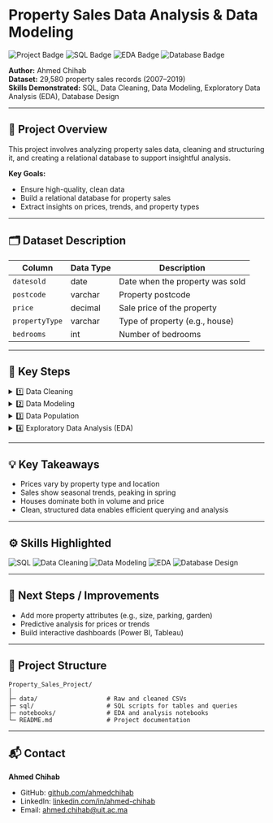# Property Sales Data Analysis & Data Modeling

![Project Badge](https://img.shields.io/badge/Project-Property%20Sales%20Data-blue)
![SQL Badge](https://img.shields.io/badge/Skills-SQL-green)
![EDA Badge](https://img.shields.io/badge/Skills-EDA-yellow)
![Database Badge](https://img.shields.io/badge/Database-Design-orange)

**Author:** Ahmed Chihab  
**Dataset:** 29,580 property sales records (2007–2019)  
**Skills Demonstrated:** SQL, Data Cleaning, Data Modeling, Exploratory Data Analysis (EDA), Database Design

---

## 📌 Project Overview

This project involves analyzing property sales data, cleaning and structuring it, and creating a relational database to support insightful analysis.  

**Key Goals:**

- Ensure high-quality, clean data  
- Build a relational database for property sales  
- Extract insights on prices, trends, and property types  

---

## 🗂 Dataset Description

| Column        | Data Type | Description                       |
|---------------|-----------|-----------------------------------|
| `datesold`    | date      | Date when the property was sold    |
| `postcode`    | varchar   | Property postcode                  |
| `price`       | decimal   | Sale price of the property         |
| `propertyType`| varchar   | Type of property (e.g., house)    |
| `bedrooms`    | int       | Number of bedrooms                 |

---

## 🔧 Key Steps

<details>
<summary>1️⃣ Data Cleaning</summary>

- Checked for **NULL values** and duplicates  
- Corrected **date formats**  
- Ensured consistency in `propertyType` and `postcode`  

```sql
-- Check for NULLs
SELECT COUNT(*) AS null_datesold
FROM sales
WHERE datesold IS NULL;

-- Remove duplicate sales
DELETE FROM sales
WHERE id NOT IN (
    SELECT MIN(id)
    FROM sales
    GROUP BY datesold, postcode, price, propertyType, bedrooms
);
````

</details>

<details>
<summary>2️⃣ Data Modeling</summary>

* Created **Property** and **Sale** tables
* Defined **Primary Keys** and **Foreign Keys**
* One-to-many relationship: one property can have multiple sales

**Tables:**

| Table      | Columns & Types                                                                          |
| ---------- | ---------------------------------------------------------------------------------------- |
| `Property` | `propertyID` (PK, INT), `postcode` (VARCHAR), `propertyType` (VARCHAR), `bedrooms` (INT) |
| `Sale`     | `saleID` (PK, INT), `propertyID` (FK, INT), `datesold` (DATE), `price` (DECIMAL)         |

**ERD (Entity-Relationship Diagram)**

![ERD Placeholder](./images/ERD.png)

```sql
CREATE TABLE Property (
    propertyID INT PRIMARY KEY AUTO_INCREMENT,
    postcode VARCHAR(20),
    propertyType VARCHAR(20),
    bedrooms INT
);

CREATE TABLE Sale (
    saleID INT PRIMARY KEY AUTO_INCREMENT,
    propertyID INT,
    datesold DATE,
    price DECIMAL(15,2),
    FOREIGN KEY (propertyID) REFERENCES Property(propertyID)
);
```

</details>

<details>
<summary>3️⃣ Data Population</summary>

```sql
-- Insert unique properties
INSERT INTO Property (postcode, propertyType, bedrooms)
SELECT DISTINCT postcode, propertyType, bedrooms
FROM raw_sales;

-- Map sales to propertyID
INSERT INTO Sale (propertyID, datesold, price)
SELECT p.propertyID, r.datesold, r.price
FROM raw_sales r
JOIN Property p
ON r.postcode = p.postcode
AND r.propertyType = p.propertyType
AND r.bedrooms = p.bedrooms;
```

</details>

<details>
<summary>4️⃣ Exploratory Data Analysis (EDA)</summary>

**SQL Queries for Insights:**

```sql
-- Average price per property type
SELECT propertyType, AVG(price) AS avg_price
FROM Sale s
JOIN Property p ON s.propertyID = p.propertyID
GROUP BY propertyType;

-- Sales count per year
SELECT YEAR(datesold) AS year, COUNT(*) AS sales_count
FROM Sale
GROUP BY YEAR(datesold)
ORDER BY year;
```

**Sample Insights:**

| Insight                            | Observation    |
| ---------------------------------- | -------------- |
| Highest avg price by property type | Houses > Flats |
| Peak sales year                    | 2016           |
| Month with highest sales           | May            |
| Most common property type          | House          |

</details>

---

## 💡 Key Takeaways

* Prices vary by property type and location
* Sales show seasonal trends, peaking in spring
* Houses dominate both in volume and price
* Clean, structured data enables efficient querying and analysis

---

## ⚙️ Skills Highlighted

![SQL](https://img.shields.io/badge/SQL-Blue)
![Data Cleaning](https://img.shields.io/badge/Data%20Cleaning-Purple)
![Data Modeling](https://img.shields.io/badge/Data%20Modeling-Orange)
![EDA](https://img.shields.io/badge/EDA-Green)
![Database Design](https://img.shields.io/badge/Database%20Design-Red)

---

## 🔗 Next Steps / Improvements

* Add more property attributes (e.g., size, parking, garden)
* Predictive analysis for prices or trends
* Build interactive dashboards (Power BI, Tableau)

---

## 📁 Project Structure

```
Property_Sales_Project/
│
├─ data/                   # Raw and cleaned CSVs
├─ sql/                    # SQL scripts for tables and queries
├─ notebooks/              # EDA and analysis notebooks
└─ README.md               # Project documentation
```

---

## 📬 Contact

**Ahmed Chihab**

* GitHub: [github.com/ahmedchihab](https://github.com/ahmedchihab)
* LinkedIn: [linkedin.com/in/ahmed-chihab](https://www.linkedin.com/in/ahmed-chihab)
* Email: [ahmed.chihab@uit.ac.ma](mailto:ahmed.chihab@uit.ac.ma)



